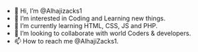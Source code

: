 - 👋 Hi, I’m @Alhajizacks1
- 👀 I’m interested in Coding and Learning new things. 
- 🌱 I’m currently learning HTML, CSS, JS and PHP. 
- 💞️ I’m looking to collaborate with world Coders & developers. 
- 📫 How to reach me @AlhajiZacks1. 

<!---
Alhajizacks1/Alhajizacks1 is a ✨ special ✨ repository because its `README.md` (this file) appears on your GitHub profile.
You can click the Preview link to take a look at your changes.
--->

